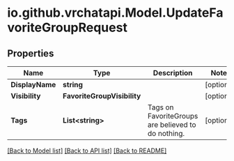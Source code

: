 # io.github.vrchatapi.Model.UpdateFavoriteGroupRequest

## Properties

Name | Type | Description | Notes
------------ | ------------- | ------------- | -------------
**DisplayName** | **string** |  | [optional] 
**Visibility** | **FavoriteGroupVisibility** |  | [optional] 
**Tags** | **List&lt;string&gt;** | Tags on FavoriteGroups are believed to do nothing. | [optional] 

[[Back to Model list]](../README.md#documentation-for-models) [[Back to API list]](../README.md#documentation-for-api-endpoints) [[Back to README]](../README.md)

